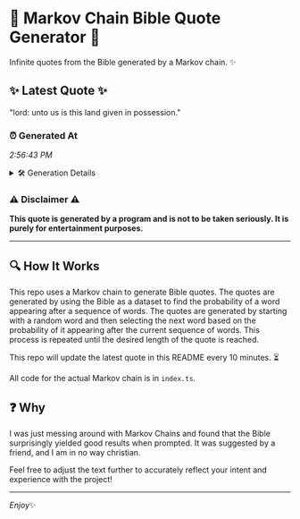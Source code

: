 # 📖 Markov Chain Bible Quote Generator 📖

Infinite quotes from the Bible generated by a Markov chain. ✨

## ✨ Latest Quote ✨
"lord: unto us is this land given in possession."

### ⏰ Generated At
*2:56:43 PM*

<details>
    <summary>🛠️ Generation Details</summary>
    <p>
        <strong>🌱 Seed:</strong> lord:<br>
        <strong>🔄 Iterations:</strong> 8<br>
        <strong>📜 Context History:</strong><br>[ lord: ]: unto<br>[ lord:, unto ]: us<br>[ lord:, unto, us ]: is<br>[ lord:, unto, us, is ]: this<br>[ lord:, unto, us, is, this ]: land<br>[ lord:, unto, us, is, this, land ]: given<br>[ unto, us, is, this, land, given ]: in<br>[ us, is, this, land, given, in ]: possession.<br>
    </p>
</details>

### ⚠️ Disclaimer ⚠️
**This quote is generated by a program and is not to be taken seriously. It is purely for entertainment purposes.**

---

## 🔍 How It Works

This repo uses a Markov chain to generate Bible quotes. The quotes are generated by using the Bible as a dataset to find the probability of a word appearing after a sequence of words. The quotes are generated by starting with a random word and then selecting the next word based on the probability of it appearing after the current sequence of words. This process is repeated until the desired length of the quote is reached.

This repo will update the latest quote in this README every 10 minutes. ⏳

All code for the actual Markov chain is in `index.ts`.

## ❓ Why

I was just messing around with Markov Chains and found that the Bible surprisingly yielded good results when prompted. 
It was suggested by a friend, and I am in no way christian.

Feel free to adjust the text further to accurately reflect your intent and experience with the project!

---

*Enjoy*✨
